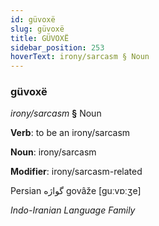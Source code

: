 ```yaml
---
id: güvoxë
slug: güvoxë
title: GÜVOXË
sidebar_position: 253
hoverText: irony/sarcasm § Noun
---
```


### güvoxë

*irony/sarcasm* **§** Noun

**Verb**: to be an irony/sarcasm

**Noun**: irony/sarcasm

**Modifier**: irony/sarcasm-related

Persian گواژه‎ govâže [guːvɒːʒe]

*Indo-Iranian Language Family*